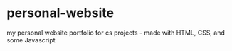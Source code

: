 # personal-website
my personal website portfolio for cs projects - made with HTML, CSS, and some Javascript
